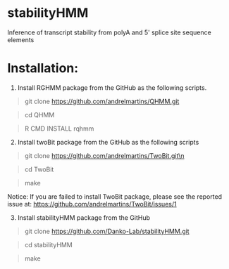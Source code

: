 stabilityHMM
============

Inference of transcript stability from polyA and 5' splice site sequence elements

Installation:
============
1) Install RGHMM package from the GitHub as the following scripts.

> git clone https://github.com/andrelmartins/QHMM.git

> cd QHMM

> R CMD INSTALL rqhmm

2) Install twoBit package from the GitHub as the following scripts

> git  clone https://github.com/andrelmartins/TwoBit.git\n

> cd TwoBit

> make

Notice: If you are failed to install TwoBit package, please see the reported issue at:
https://github.com/andrelmartins/TwoBit/issues/1

3) Install stabilityHMM package from the GitHub

> git clone https://github.com/Danko-Lab/stabilityHMM.git

> cd stabilityHMM

> make

